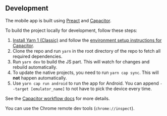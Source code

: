 ## Development

The mobile app is built using [Preact](https://preactjs.com/) and [Capacitor](https://capacitorjs.com/).

To build the project locally for development, follow these steps:

1. [Install Yarn 1 (Classic)](https://classic.yarnpkg.com/en/docs/install) and follow the [environment setup instructions for Capacitor](https://capacitorjs.com/docs/getting-started/environment-setup).
2. Clone the repo and run `yarn` in the root directory of the repo to fetch all required dependencies.
3. Run `yarn dev` to build the JS part. This will watch for changes and rebuild automatically.
4. To update the native projects, you need to run `yarn cap sync`. This will **not** happen automatically.
5. Use `yarn cap run android` to run the app for Android. You can append `--target [emulator_name]` to not have to pick the device every time.

See the [Capacitor workflow docs](https://capacitorjs.com/docs/v3/basics/workflow) for more details.

You can use the Chrome remote dev tools (`chrome://inspect`).
